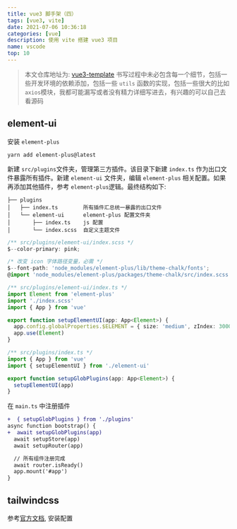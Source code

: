 ```yaml
---
title: vue3 脚手架（四）
tags: [vue3, vite]
date: 2021-07-06 10:36:18
categories: [vue]
description: 使用 vite 搭建 vue3 项目
name: vscode
top: 10
---
```


> 本文仓库地址为: [vue3-template](https://github.com/lost-dream/vue3-template)
> 书写过程中未必包含每一个细节，包括一些开发环境的依赖添加，包括一些 `utils` 函数的实现，包括一些很大的比如 `axios`模块，我都可能漏写或者没有精力详细写进去，有兴趣的可以自己去看源码

## element-ui

安装 `element-plus`

```shell
yarn add element-plus@latest
```

新建 `src/plugins`文件夹，管理第三方插件。该目录下新建 `index.ts` 作为出口文件暴露所有插件。新建 `element-ui` 文件夹，编辑 `element-plus` 相关配置。如果再添加其他插件，参考 `element-plus`逻辑。最终结构如下:

```plain
├── plugins
│   ├── index.ts        所有插件汇总统一暴露的出口文件
│   └── element-ui      element-plus 配置文件夹
│       ├── index.ts    js 配置
│       └── index.scss  自定义主题文件
```

```ts
/** src/plugins/element-ui/index.scss */
$--color-primary: pink;

/* 改变 icon 字体路径变量，必需 */
$--font-path: 'node_modules/element-plus/lib/theme-chalk/fonts';
@import 'node_modules/element-plus/packages/theme-chalk/src/index.scss';

/** src/plugins/element-ui/index.ts */
import Element from 'element-plus'
import './index.scss'
import { App } from 'vue'

export function setupElementUI(app: App<Element>) {
  app.config.globalProperties.$ELEMENT = { size: 'medium', zIndex: 3000 }
  app.use(Element)
}

/** src/plugins/index.ts */
import { App } from 'vue'
import { setupElementUI } from './element-ui'

export function setupGlobPlugins(app: App<Element>) {
  setupElementUI(app)
}
```

在 `main.ts` 中注册插件

```diff
+  { setupGlobPlugins } from './plugins'
async function bootstrap() {
+  await setupGlobPlugins(app)
  await setupStore(app)
  await setupRouter(app)

  // 所有组件注册完成
  await router.isReady()
  app.mount('#app')
}
```

## tailwindcss

参考[官方文档](https://tailwindcss.com/docs/guides/vue-3-vite), 安装配置
